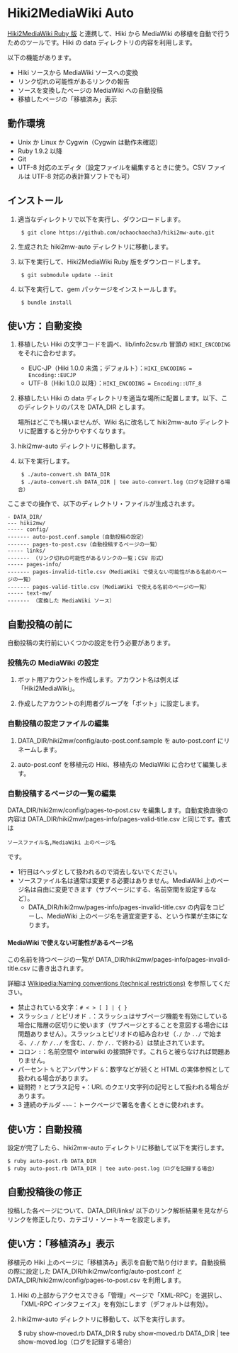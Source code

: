 Hiki2MediaWiki Auto
===================
[Hiki2MediaWiki Ruby 版](https://github.com/ochaochaocha3/hiki2mw-ruby) と連携して、Hiki から MediaWiki の移植を自動で行うためのツールです。Hiki の data ディレクトリの内容を利用します。

以下の機能があります。

* Hiki ソースから MediaWiki ソースへの変換
* リンク切れの可能性があるリンクの報告
* ソースを変換したページの MediaWiki への自動投稿
* 移植したページの「移植済み」表示

動作環境
--------
* Unix か Linux か Cygwin（Cygwin は動作未確認）
* Ruby 1.9.2 以降
* Git
* UTF-8 対応のエディタ（設定ファイルを編集するときに使う。CSV ファイルは UTF-8 対応の表計算ソフトでも可）

インストール
------------
1. 適当なディレクトリで以下を実行し、ダウンロードします。

        $ git clone https://github.com/ochaochaocha3/hiki2mw-auto.git

2. 生成された hiki2mw-auto ディレクトリに移動します。

3. 以下を実行して、Hiki2MediaWiki Ruby 版をダウンロードします。

        $ git submodule update --init

4. 以下を実行して、gem パッケージをインストールします。

        $ bundle install

使い方：自動変換
----------------
1. 移植したい Hiki の文字コードを調べ、lib/info2csv.rb 冒頭の `HIKI_ENCODING` をそれに合わせます。
    * EUC-JP（Hiki 1.0.0 未満；デフォルト）：`HIKI_ENCODING = Encoding::EUCJP`
    * UTF-8（Hiki 1.0.0 以降）：`HIKI_ENCODING = Encoding::UTF_8`

2. 移植したい Hiki の data ディレクトリを適当な場所に配置します。以下、このディレクトリのパスを DATA_DIR とします。

    場所はどこでも構いませんが、Wiki 名に改名して hiki2mw-auto ディレクトリに配置すると分かりやすくなります。

3. hiki2mw-auto ディレクトリに移動します。

4. 以下を実行します。

        $ ./auto-convert.sh DATA_DIR
        $ ./auto-convert.sh DATA_DIR | tee auto-convert.log（ログを記録する場合）

ここまでの操作で、以下のディレクトリ・ファイルが生成されます。

    - DATA_DIR/
    --- hiki2mw/
    ----- config/
    ------- auto-post.conf.sample（自動投稿の設定）
    ------- pages-to-post.csv（自動投稿するページの一覧）
    ----- links/
    ------- （リンク切れの可能性があるリンクの一覧；CSV 形式）
    ----- pages-info/
    ------- pages-invalid-title.csv（MediaWiki で使えない可能性がある名前のページの一覧）
    ------- pages-valid-title.csv（MediaWiki で使える名前のページの一覧）
    ----- text-mw/
    ------- （変換した MediaWiki ソース）

自動投稿の前に
--------------
自動投稿の実行前にいくつかの設定を行う必要があります。

### 投稿先の MediaWiki の設定
1. ボット用アカウントを作成します。アカウント名は例えば「Hiki2MediaWiki」。

2. 作成したアカウントの利用者グループを「ボット」に設定します。

### 自動投稿の設定ファイルの編集
1. DATA_DIR/hiki2mw/config/auto-post.conf.sample を auto-post.conf にリネームします。

2. auto-post.conf を移植元の Hiki、移植先の MediaWiki に合わせて編集します。

### 自動投稿するページの一覧の編集
DATA\_DIR/hiki2mw/config/pages-to-post.csv を編集します。自動変換直後の内容は DATA\_DIR/hiki2mw/pages-info/pages-valid-title.csv と同じです。書式は

    ソースファイル名,MediaWiki 上のページ名

です。

* 1行目はヘッダとして扱われるので消去しないでください。
* ソースファイル名は通常は変更する必要はありません。MediaWiki 上のページ名は自由に変更できます（サブページにする、名前空間を設定するなど）。
    * DATA_DIR/hiki2mw/pages-info/pages-invalid-title.csv の内容をコピーし、MediaWiki 上のページ名を適宜変更する、という作業が主体になります。

#### MediaWiki で使えない可能性があるページ名
この名前を持つページの一覧が DATA_DIR/hiki2mw/pages-info/pages-invalid-title.csv に書き出されます。

詳細は [Wikipedia:Naming conventions (technical restrictions)](http://en.wikipedia.org/wiki/Wikipedia:Naming_conventions_(technical_restrictions)) を参照してください。

* 禁止されている文字：`# < > [ ] | { }`
* スラッシュ `/` とピリオド `.`：スラッシュはサブページ機能を有効にしている場合に階層の区切りに使います（サブページとすることを意図する場合には問題ありません）。スラッシュとピリオドの組み合わせ（`./` か `../` で始まる、`/./` か `/../` を含む、`/.` か `/..` で終わる）は禁止されています。
* コロン `:`：名前空間や interwiki の接頭辞です。これらと被らなければ問題ありません。
* パーセント `%` とアンパサンド `&`：数字などが続くと HTML の実体参照として扱われる場合があります。
* 疑問符 `?` とプラス記号 `+`：URL のクエリ文字列の記号として扱われる場合があります。
* 3 連続のチルダ `~~~`：トークページで署名を書くときに使われます。

使い方：自動投稿
----------------
設定が完了したら、hiki2mw-auto ディレクトリに移動して以下を実行します。

    $ ruby auto-post.rb DATA_DIR
    $ ruby auto-post.rb DATA_DIR | tee auto-post.log（ログを記録する場合）

自動投稿後の修正
----------------
投稿した各ページについて、DATA_DIR/links/ 以下のリンク解析結果を見ながらリンクを修正したり、カテゴリ・ソートキーを設定します。

使い方：「移植済み」表示
------------------------
移植元の Hiki 上のページに「移植済み」表示を自動で貼り付けます。自動投稿の際に設定した DATA\_DIR/hiki2mw/config/auto-post.conf と DATA\_DIR/hiki2mw/config/pages-to-post.csv を利用します。

1. Hiki の上部からアクセスできる「管理」ページで「XML-RPC」を選択し、「XML-RPC インタフェイス」を有効にします（デフォルトは有効）。

2. hiki2mw-auto ディレクトリに移動して、以下を実行します。

    $ ruby show-moved.rb DATA_DIR
    $ ruby show-moved.rb DATA_DIR | tee show-moved.log（ログを記録する場合）
